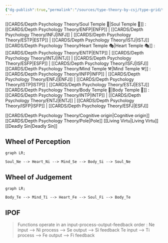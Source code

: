 ```yaml
---
{"dg-publish":true,"permalink":"/sources/type-theory-by-csj/type-grid/temple/","created":"2023-01-06T12:36:08.723+01:00","updated":"2023-02-19T16:40:07.982+01:00"}
---
```



[[CARDS/Depth Psychology Theory/Soul Temple 👥\|Soul Temple 👥]] : [[CARDS/Depth Psychology Theory/ENFP\|ENFP]] | [[CARDS/Depth Psychology Theory/INFJ\|INFJ]] | [[CARDS/Depth Psychology Theory/ESTP\|ESTP]] | [[CARDS/Depth Psychology Theory/ISTJ\|ISTJ]]
[[CARDS/Depth Psychology Theory/Heart Temple 🎭\|Heart Temple 🎭]] : [[CARDS/Depth Psychology Theory/ENTP\|ENTP]] | [[CARDS/Depth Psychology Theory/INTJ\|INTJ]] | [[CARDS/Depth Psychology Theory/ESFP\|ESFP]] | [[CARDS/Depth Psychology Theory/ISFJ\|ISFJ]]
[[CARDS/Depth Psychology Theory/Mind Temple ⚒️\|Mind Temple ⚒️]] : [[CARDS/Depth Psychology Theory/INFP\|INFP]] | [[CARDS/Depth Psychology Theory/ENFJ\|ENFJ]] | [[CARDS/Depth Psychology Theory/ISTP\|ISTP]] | [[CARDS/Depth Psychology Theory/ESTJ\|ESTJ]]
[[CARDS/Depth Psychology Theory/Body Temple 🌳\|Body Temple 🌳]] : [[CARDS/Depth Psychology Theory/INTP\|INTP]] | [[CARDS/Depth Psychology Theory/ENTJ\|ENTJ]] | [[CARDS/Depth Psychology Theory/ISFP\|ISFP]] | [[CARDS/Depth Psychology Theory/ESFJ\|ESFJ]]

[[CARDS/Depth Psychology Theory/Cognitive origin\|Cognitive origin]] 
[[CARDS/Depth Psychology Theory/Pole\|Pole]]
[[Living Virtu\|Living Virtu]]
[[Deadly Sin\|Deadly Sin]] 

## Wheel of Perception 

```mermaid
graph LR;

Soul_Ne --> Heart_Ni --> Mind_Se --> Body_Si --> Soul_Ne

```

## Wheel of Judgement

```mermaid
graph LR;

Body_Te --> Mind_Ti --> Heart_Fe --> Soul_Fi --> Body_Te

```

## IPOF
> Functions operate in an input-process-output-feedback order : 
> Ne input --> Ni process --> Se output --> Si feedback
> Te input --> Ti process --> Fe output --> Fi feedback